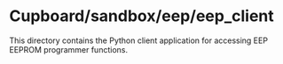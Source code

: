 # Cupboard/sandbox/eep/eep_client

This directory contains the Python client application for accessing EEP EEPROM programmer functions.
